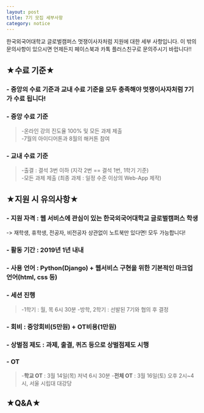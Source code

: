 ```yaml
---
layout: post
title: 7기 모집 세부사항
category: notice
---
```


한국외국어대학교 글로벌캠퍼스 멋쟁이사자처럼 지원에 대한 세부 사항입니다. 
이 밖의 문의사항이 있으시면 언제든지 페이스북과 카톡 플러스친구로 문의주시기 바랍니다!!

## ★수료 기준★
### - 중앙의 수료 기준과 교내 수료 기준을 모두 충족해야 멋쟁이사자처럼 7기가 수료 됩니다!
### - 중앙 수료 기준
   > -온라인 강의 진도율 100% 및 모든 과제 제출<br>
   > -7월의 아이디어톤과 8월의 해커톤 참여
### - 교내 수료 기준 
   > -출결 : 결석 3번 이하 (지각 2번 == 결석 1번, 1학기 기준)<br>
   > -모든 과제 제출 (최종 과제 : 일정 수준 이상의 Web-App 제작)


## ★지원 시 유의사항★
### - **지원 자격**  : 웹 서비스에 관심이 있는 한국외국어대학교 글로벌캠퍼스 학생 
   -> 재학생, 휴학생, 전공자, 비전공자 상관없이 노트북만 있다면! 모두 가능합니다!
### - **활동 기간**  : 2019년 1년 내내
### - **사용 언어**  : Python(Django) + 웹서비스 구현을 위한 기본적인 마크업 언어(html, css 등)
### - **세션 진행**
   > -1학기 : 월, 목 6시 30분
   > -방학, 2학기 : 선발된 7기와 협의 후 결정
### - **회비**  : 중앙회비(5만원) + OT비용(1만원)
### - **상벌점 제도**  : 과제, 출결, 퀴즈 등으로 상벌점제도 시행
### - **OT** 
   > -**학교 OT** : 3월 14일(목) 저녁 6시 30분
   > -**전체 OT** : 3월 16일(토) 오후 2시~4시, 서울 시립대 대강당
   

## ★Q&A★

